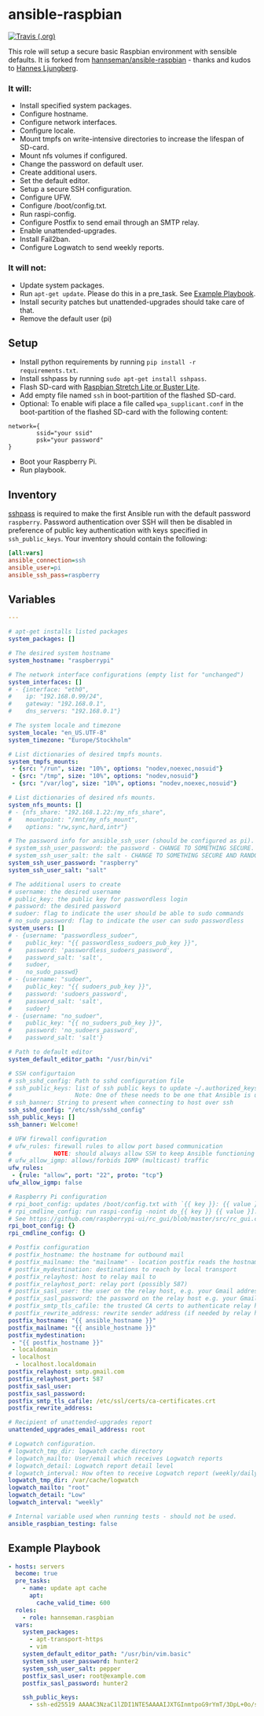 # ansible-raspbian

[![Travis (.org)](https://api.travis-ci.com/BjoernCFischer/ansible-raspbian.svg?branch=master)](https://travis-ci.com/github/BjoernCFischer/ansible-raspbian)

This role will setup a secure basic Raspbian environment with sensible defaults. It is forked from [hannseman/ansible-raspbian](https://github.com/hannseman/ansible-raspbian) - thanks and kudos to [Hannes Ljungberg](https://github.com/hannseman).

### It will:

 * Install specified system packages.
 * Configure hostname.
 * Configure network interfaces.
 * Configure locale.
 * Mount tmpfs on write-intensive directories to increase the lifespan of SD-card. 
 * Mount nfs volumes if configured.
 * Change the password on default user.
 * Create additional users.
 * Set the default editor.
 * Setup a secure SSH configuration.
 * Configure UFW.
 * Configure /boot/config.txt.
 * Run raspi-config.
 * Configure Postfix to send email through an SMTP relay.
 * Enable unattended-upgrades.
 * Install Fail2ban.
 * Configure Logwatch to send weekly reports.

### It will not:

 * Update system packages.
 * Run `apt-get update`. Please do this in a pre_task. See [Example Playbook](#example-playbook).
 * Install security patches but unattended-upgrades should take care of that.
 * Remove the default user (pi) 

## Setup
* Install python requirements by running `pip install -r requirements.txt`.
* Install sshpass by running `sudo apt-get install sshpass`.
* Flash SD-card with [Raspbian Stretch  Lite or Buster Lite](https://www.raspberrypi.org/documentation/installation/installing-images/mac.md).
* Add empty file named `ssh` in boot-partition of the flashed SD-card.
* Optional: To enable wifi place a file called `wpa_supplicant.conf` in the boot-partition of the flashed SD-card with the following content:
```
network={
        ssid="your ssid"
        psk="your password"
}
```
* Boot your Raspberry Pi.
* Run playbook.


## Inventory

[sshpass](https://linux.die.net/man/1/sshpass) is required to make the first Ansible run
with the default password `raspberry`. Password authentication over SSH will then be disabled in
preference of public key authentication with keys specified in `ssh_public_keys`. 
Your inventory should contain the following:

```ini
[all:vars]
ansible_connection=ssh
ansible_user=pi
ansible_ssh_pass=raspberry
```

## Variables

```yaml
---

# apt-get installs listed packages
system_packages: []

# The desired system hostname
system_hostname: "raspberrypi"

# The network interface configurations (empty list for "unchanged")
system_interfaces: []
# - {interface: "eth0",
#    ip: "192.168.0.99/24",
#    gateway: "192.168.0.1",
#    dns_servers: "192.168.0.1"}

# The system locale and timezone
system_locale: "en_US.UTF-8"
system_timezone: "Europe/Stockholm"

# List dictionaries of desired tmpfs mounts.
system_tmpfs_mounts:
 - {src: "/run", size: "10%", options: "nodev,noexec,nosuid"}
 - {src: "/tmp", size: "10%", options: "nodev,nosuid"}
 - {src: "/var/log", size: "10%", options: "nodev,noexec,nosuid"}

# List dictionaries of desired nfs mounts.
system_nfs_mounts: []
# - {nfs_share: "192.168.1.22:/my_nfs_share",
#    mountpoint: "/mnt/my_nfs_mount",
#    options: "rw,sync,hard,intr"}

# The password info for ansible_ssh_user (should be configured as pi).
# system_ssh_user_password: the password - CHANGE TO SOMETHING SECURE.
# system_ssh_user_salt: the salt - CHANGE TO SOMETHING SECURE AND RANDOM
system_ssh_user_password: "raspberry"
system_ssh_user_salt: "salt"

# The additional users to create
# username: the desired username
# public_key: the public key for passwordless login
# password: the desired password
# sudoer: flag to indicate the user should be able to sudo commands
# no_sudo_password: flag to indicate the user can sudo passwordless
system_users: []
# - {username: "passwordless_sudoer",
#    public_key: "{{ passwordless_sudoers_pub_key }}",
#    password: 'passwordless_sudoers_password',
#    password_salt: 'salt',
#    sudoer,
#    no_sudo_passwd}
# - {username: "sudoer",
#    public_key: "{{ sudoers_pub_key }}",
#    password: 'sudoers_password',
#    password_salt: 'salt',
#    sudoer}
# - {username: "no_sudoer",
#    public_key: "{{ no_sudoers_pub_key }}",
#    password: 'no_sudoers_password',
#    password_salt: 'salt'}

# Path to default editor
system_default_editor_path: "/usr/bin/vi"

# SSH configurtaion
# ssh_sshd_config: Path to sshd configuration file
# ssh_public_keys: list of ssh public keys to update ~/.authorized_keys.
#                  Note: One of these needs to be one that Ansible is using.
# ssh_banner: String to present when connecting to host over ssh
ssh_sshd_config: "/etc/ssh/sshd_config"
ssh_public_keys: []
ssh_banner: Welcome!

# UFW firewall configuration
# ufw_rules: firewall rules to allow port based communication
#            NOTE: should always allow SSH to keep Ansible functioning
# ufw_allow_igmp: allows/forbids IGMP (multicast) traffic
ufw_rules:
 - {rule: "allow", port: "22", proto: "tcp"}
ufw_allow_igmp: false

# Raspberry Pi configuration
# rpi_boot_config: updates /boot/config.txt with `{{ key }}: {{ value }}`
# rpi_cmdline_config: run raspi-config -noint do_{{ key }} {{ value }].
# See https://github.com/raspberrypi-ui/rc_gui/blob/master/src/rc_gui.c#L23-L70
rpi_boot_config: {}
rpi_cmdline_config: {}

# Postfix configuration
# postfix_hostname: the hostname for outbound mail
# postfix_mailname: the "mailname" - location postfix reads the hostname
# postfix_mydestination: destinations to reach by local transport
# postfix_relayhost: host to relay mail to
# postfix_relayhost_port: relay port (possibly 587)
# postfix_sasl_user: the user on the relay host, e.g. your Gmail address
# postfix_sasl_password: the password on the relay host e.g. your Gmail password
# postfix_smtp_tls_cafile: the trusted CA certs to authenticate relay host
# postfix_rewrite_address: rewrite sender address (if needed by relay host)
postfix_hostname: "{{ ansible_hostname }}"
postfix_mailname: "{{ ansible_hostname }}"
postfix_mydestination:
 - "{{ postfix_hostname }}"
 - localdomain
 - localhost
  - localhost.localdomain
postfix_relayhost: smtp.gmail.com
postfix_relayhost_port: 587
postfix_sasl_user:
postfix_sasl_password:
postfix_smtp_tls_cafile: /etc/ssl/certs/ca-certificates.crt
postfix_rewrite_address:

# Recipient of unattended-upgrades report
unattended_upgrades_email_address: root

# Logwatch configuration.
# logwatch_tmp_dir: logwatch cache directory
# logwatch_mailto: User/email which receives Logwatch reports
# logwatch_detail: Logwatch report detail level
# logwatch_interval: How often to receive Logwatch report (weekly/daily)
logwatch_tmp_dir: /var/cache/logwatch
logwatch_mailto: "root"
logwatch_detail: "Low"
logwatch_interval: "weekly"

# Internal variable used when running tests - should not be used.
ansible_raspbian_testing: false
```

## Example Playbook
```yaml
- hosts: servers
  become: true
  pre_tasks:
    - name: update apt cache
      apt:
        cache_valid_time: 600
  roles:
    - role: hannseman.raspbian
  vars:
    system_packages:
      - apt-transport-https
      - vim
    system_default_editor_path: "/usr/bin/vim.basic"
    system_ssh_user_password: hunter2
    system_ssh_user_salt: pepper
    postfix_sasl_user: root@example.com
    postfix_sasl_password: hunter2

    ssh_public_keys:
      - ssh-ed25519 AAAAC3NzaC1lZDI1NTE5AAAAIJXTGInmtpoG9rYmT/3DpL+0o/sH2shys+NwJLo8NnCj
```
